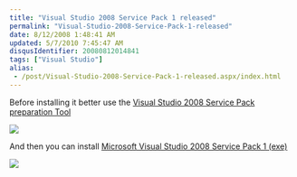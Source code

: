 ```yaml
---
title: "Visual Studio 2008 Service Pack 1 released"
permalink: "Visual-Studio-2008-Service-Pack-1-released"
date: 8/12/2008 1:48:41 AM
updated: 5/7/2010 7:45:47 AM
disqusIdentifier: 20080812014841
tags: ["Visual Studio"]
alias:
 - /post/Visual-Studio-2008-Service-Pack-1-released.aspx/index.html
---
```

Before installing it better use the [Visual Studio 2008 Service Pack preparation Tool](http://www.microsoft.com/downloads/details.aspx?FamilyId=A494B0E0-EB07-4FF1-A21C-A4663E456D9D&displaylang=en)

![](http://farm4.static.flickr.com/3268/2754042716_e31b9dfc8d_o.png) 
<!-- more -->

And then you can install [Microsoft Visual Studio 2008 Service Pack 1 (exe)](http://www.microsoft.com/downloads/details.aspx?FamilyId=FBEE1648-7106-44A7-9649-6D9F6D58056E&displaylang=en)

![](http://farm4.static.flickr.com/3146/2754053310_72d857b449_o.png)
